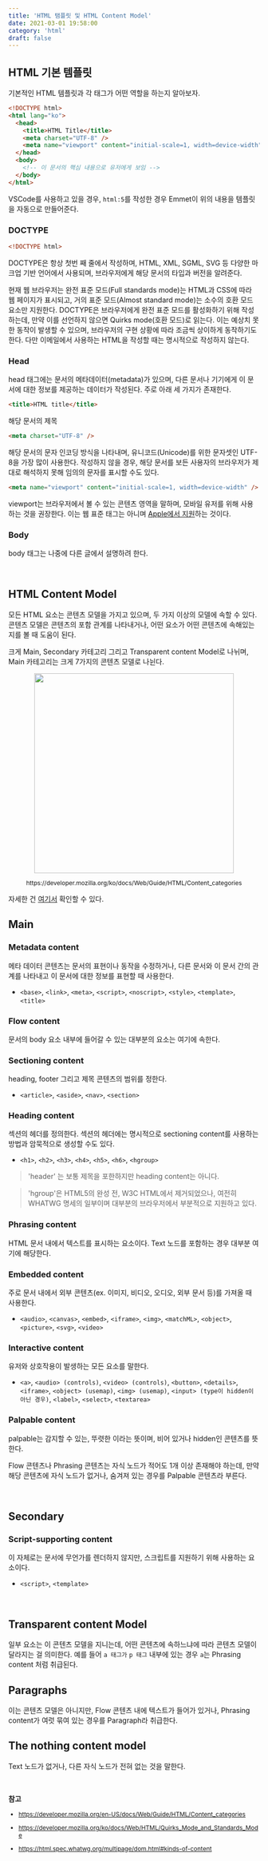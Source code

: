 ```yaml
---
title: 'HTML 탬플릿 및 HTML Content Model'
date: 2021-03-01 19:58:00
category: 'html'
draft: false
---
```


## HTML 기본 템플릿

기본적인 HTML 템플릿과 각 태그가 어떤 역할을 하는지 알아보자.

```html
<!DOCTYPE html>
<html lang="ko">
  <head>
    <title>HTML Title</title>
    <meta charset="UTF-8" />
    <meta name="viewport" content="initial-scale=1, width=device-width" />
  </head>
  <body>
    <!-- 이 문서의 핵심 내용으로 유저에게 보임 -->
  </body>
</html>
```

VSCode를 사용하고 있을 경우, `html:5`를 작성한 경우 Emmet이 위의 내용을 템플릿을 자동으로 만들어준다.

### DOCTYPE

```html
<!DOCTYPE html>
```

DOCTYPE은 항상 첫번 째 줄에서 작성하며, HTML, XML, SGML, SVG 등 다양한 마크업 기반 언어에서 사용되며, 브라우저에게 해당 문서의 타입과 버전을 알려준다.

현재 웹 브라우저는 완전 표준 모드(Full standards mode)는 HTML과 CSS에 따라 웹 페이지가 표시되고, 거의 표준 모드(Almost standard mode)는 소수의 호환 모드 요소만 지원한다. DOCTYPE은 브라우저에게 완전 표준 모드를 활성화하기 위해 작성하는데, 만약 이를 선언하지 않으면 Quirks mode(호환 모드)로 읽는다. 이는 예상치 못한 동작이 발생할 수 있으며, 브라우저의 구현 상황에 따라 조금씩 상이하게 동작하기도 한다. 다만 이메일에서 사용하는 HTML을 작성할 때는 명시적으로 작성하지 않는다.

### Head

head 태그에는 문서의 메타데이터(metadata)가 있으며, 다른 문서나 기기에게 이 문서에 대한 정보를 제공하는 데이터가 작성된다. 주로 아래 세 가지가 존재한다.

```html
<title>HTML title</title>
```

해당 문서의 제목

```html
<meta charset="UTF-8" />
```

해당 문서의 문자 인코딩 방식을 나타내며, 유니코드(Unicode)를 위한 문자셋인 UTF-8을 가장 많이 사용한다. 작성하지 않을 경우, 해당 문서를 보든 사용자의 브라우저가 제대로 해석하지 못해 임의의 문자를 표시할 수도 있다.

```html
<meta name="viewport" content="initial-scale=1, width=device-width" />
```

viewport는 브라우저에서 볼 수 있는 콘텐츠 영역을 말하며, 모바일 유저를 위해 사용하는 것을 권장한다. 이는 웹 표준 태그는 아니며 <a href="https://developer.apple.com/library/archive/documentation/AppleApplications/Reference/SafariWebContent/UsingtheViewport/UsingtheViewport.html" target="_blank">Apple에서 지원</a>하는 것이다.

### Body

body 태그는 나중에 다른 글에서 설명하려 한다.

<br />

## HTML Content Model

모든 HTML 요소는 콘텐츠 모델을 가지고 있으며, 두 가지 이상의 모델에 속할 수 있다. 콘텐츠 모델은 콘텐츠의 포함 관계를 나타내거나, 어떤 요소가 어떤 콘텐츠에 속해있는지를 볼 때 도움이 된다.

크게 Main, Secondary 카테고리 그리고 Transparent content Model로 나뉘며, Main 카테고리는 크게 7가지의 콘텐츠 모델로 나뉜다.

<div style="text-align: center">
<img src="https://developer.mozilla.org/@api/deki/files/6244/=Content_categories_venn.png?size=webview" style="width: 400px;">
<p style="font-size: 12px;">https://developer.mozilla.org/ko/docs/Web/Guide/HTML/Content_categories</p>
</div>

자세한 건 <a href="https://html.spec.whatwg.org/multipage/dom.html#kinds-of-content" target="_blank">여기서</a> 확인할 수 있다.
<br />

## Main

### Metadata content

메타 데이터 콘텐츠는 문서의 표현이나 동작을 수정하거나, 다른 문서와 이 문서 간의 관계를 나타내고 이 문서에 대한 정보를 표현할 때 사용한다.

- `<base>`, `<link>`, `<meta>`, `<script>`, `<noscript>`, `<style>`, `<template>`, `<title>`

### Flow content

문서의 body 요소 내부에 들어갈 수 있는 대부분의 요소는 여기에 속한다.

### Sectioning content

heading, footer 그리고 제목 콘텐츠의 범위를 정한다.

- `<article>`, `<aside>`, `<nav>`, `<section>`

### Heading content

섹션의 헤더를 정의한다. 섹션의 헤더에는 명시적으로 sectioning content를 사용하는 방법과 암묵적으로 생성할 수도 있다.

- `<h1>`, `<h2>`, `<h3>`, `<h4>`, `<h5>`, `<h6>`, `<hgroup>`

> 'header' 는 보통 제목을 포한하지만 heading content는 아니다.

> 'hgroup'은 HTML5의 완성 전, W3C HTML에서 제거되었으나, 여전히 WHATWG 명세의 일부이며 대부분의 브라우저에서 부분적으로 지원하고 있다.

### Phrasing content

HTML 문서 내에서 텍스트를 표시하는 요소이다. Text 노드를 포함하는 경우 대부분 여기에 해당한다.

### Embedded content

주로 문서 내에서 외부 콘텐츠(ex. 이미지, 비디오, 오디오, 외부 문서 등)를 가져올 때 사용한다.

- `<audio>`, `<canvas>`, `<embed>`, `<iframe>`, `<img>`, `<matchML>`, `<object>`, `<picture>`, `<svg>`, `<video>`

### Interactive content

유저와 상호작용이 발생하는 모든 요소를 말한다.

- `<a>`, `<audio> (controls)`, `<video> (controls)`, `<button>`, `<details>`, `<iframe>`, `<object> (usemap)`, `<img> (usemap)`, `<input> (type이 hidden이 아닌 경우)`, `<label>`, `<select>`, `<textarea>`

### Palpable content

palpable는 감지할 수 있는, 뚜렷한 이라는 뜻이며, 비어 있거나 hidden인 콘텐츠를 뜻한다.

Flow 콘텐츠나 Phrasing 콘텐츠는 자식 노드가 적어도 1개 이상 존재해야 하는데, 만약 해당 콘텐츠에 자식 노드가 없거나, 숨겨져 있는 경우를 Palpable 콘텐츠라 부른다.

<br />

## Secondary

### Script-supporting content

이 자체로는 문서에 무언가를 렌더하지 않지만, 스크립트를 지원하기 위해 사용하는 요소이다.

- `<script>`, `<template>`

<br />

## Transparent content Model

일부 요소는 이 콘텐츠 모델을 지니는데, 어떤 콘텐츠에 속하느냐에 따라 콘텐츠 모델이 달라지는 걸 의미한다.
예를 들어 `a 태그가` `p 태그` 내부에 있는 경우 `a`는 Phrasing content 처럼 취급된다.

## Paragraphs

이는 콘텐츠 모델은 아니지만, Flow 콘텐츠 내에 텍스트가 들어가 있거나, Phrasing content가 여럿 묶여 있는 경우를 Paragraph라 취급한다.

## The nothing content model

Text 노드가 없거나, 다른 자식 노드가 전혀 없는 것을 말한다.

<br />

**참고**

<div style="font-size: 12px;">

- https://developer.mozilla.org/en-US/docs/Web/Guide/HTML/Content_categories

- https://developer.mozilla.org/ko/docs/Web/HTML/Quirks_Mode_and_Standards_Mode

- https://html.spec.whatwg.org/multipage/dom.html#kinds-of-content

</div>
